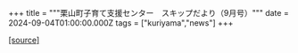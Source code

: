 +++
title = """栗山町子育て支援センター　スキップだより（9月号）"""
date = 2024-09-04T01:00:00.000Z
tags = ["kuriyama","news"]
+++


[[source]](https://www.town.kuriyama.hokkaido.jp/soshiki/39/27865.html)
